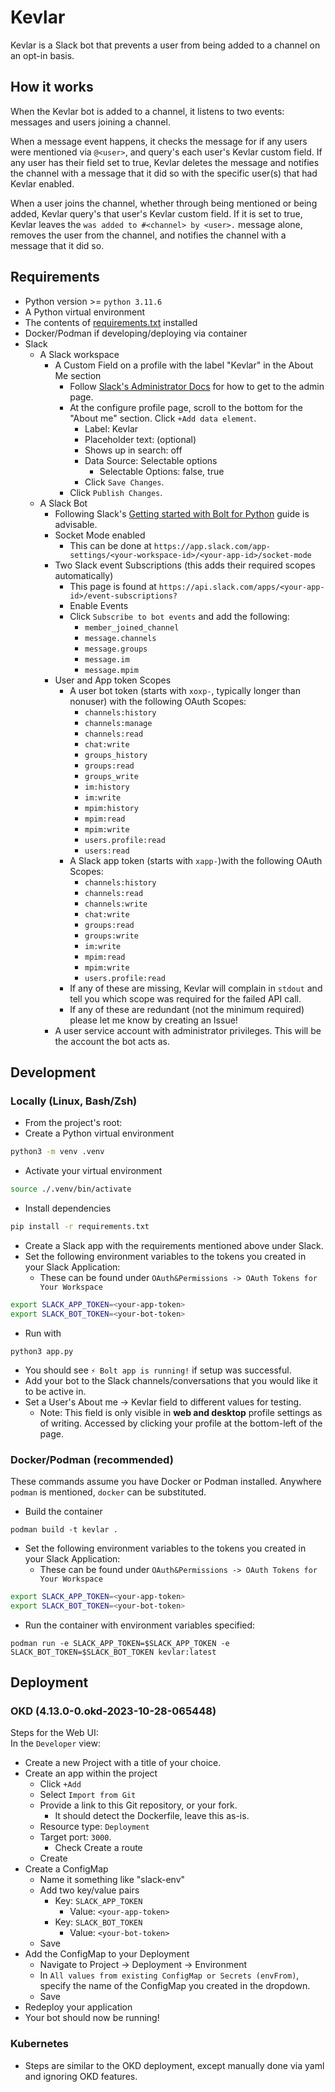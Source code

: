 # Kevlar
Kevlar is a Slack bot that prevents a user from being added to a channel on an opt-in basis.


## How it works
When the Kevlar bot is added to a channel, it listens to two events: messages and users joining a channel.  

When a message event happens, it checks the message for if any users were mentioned via `@<user>`, and query's each user's Kevlar custom field. If any user has their field set to true, Kevlar deletes the message and notifies the channel with a message that it did so with the specific user(s) that had Kevlar enabled.  

When a user joins the channel, whether through being mentioned or being added, Kevlar query's that user's Kevlar custom field. If it is set to true, Kevlar leaves the `was added to #<channel> by <user>.` message alone, removes the user from the channel, and notifies the channel with a message that it did so.


## Requirements
- Python version >= `python 3.11.6`
- A Python virtual environment
- The contents of [requirements.txt](requirements.txt) installed
- Docker/Podman if developing/deploying via container
- Slack
    - A Slack workspace
        - A Custom Field on a profile with the label "Kevlar" in the About Me section 
            - Follow [Slack's Administrator Docs](https://slack.com/help/articles/212281478-Customize-member-profiles) for how to get to the admin page.
            - At the configure profile page, scroll to the bottom for the "About me" section. Click `+Add data element`.
                - Label: Kevlar
                - Placeholder text: (optional)
                - Shows up in search: off
                - Data Source: Selectable options
                    - Selectable Options: false, true
                - Click `Save Changes`.
            - Click `Publish Changes`.
    - A Slack Bot
        - Following Slack's [Getting started with Bolt for Python](https://slack.dev/bolt-python/tutorial/getting-started) guide is advisable.
        - Socket Mode enabled
            - This can be done at `https://app.slack.com/app-settings/<your-workspace-id>/<your-app-id>/socket-mode`
        - Two Slack event Subscriptions (this adds their required scopes automatically)
            - This page is found at `https://api.slack.com/apps/<your-app-id>/event-subscriptions?`
            - Enable Events
            - Click `Subscribe to bot events` and add the following:
                - `member_joined_channel`
                - `message.channels`
                - `message.groups`
                - `message.im`
                - `message.mpim`
        - User and App token Scopes
            - A user bot token (starts with `xoxp-`, typically longer than nonuser) with the following OAuth Scopes:
                - `channels:history`
                - `channels:manage`
                - `channels:read`
                - `chat:write`
                - `groups_history`
                - `groups:read`
                - `groups_write`
                - `im:history`
                - `im:write`
                - `mpim:history`
                - `mpim:read`
                - `mpim:write`
                - `users.profile:read`
                - `users:read`
            - A Slack app token (starts with `xapp-`)with the following OAuth Scopes:
                - `channels:history`
                - `channels:read`
                - `channels:write`
                - `chat:write`
                - `groups:read`
                - `groups:write`
                - `im:write`
                - `mpim:read`
                - `mpim:write`
                - `users.profile:read`
            - If any of these are missing, Kevlar will complain in `stdout` and tell you which scope was required for the failed API call.
            - If any of these are redundant (not the minimum required) please let me know by creating an Issue!
        - A user service account with administrator privileges. This will be the account the bot acts as.


## Development
### Locally (Linux, Bash/Zsh)
- From the project's root:
- Create a Python virtual environment
```bash
python3 -m venv .venv
```
- Activate your virtual environment
```bash
source ./.venv/bin/activate
```
- Install dependencies
```bash
pip install -r requirements.txt
```
- Create a Slack app with the requirements mentioned above under Slack.
- Set the following environment variables to the tokens you created in your Slack Application:
    - These can be found under `OAuth&Permissions -> OAuth Tokens for Your Workspace`
```bash
export SLACK_APP_TOKEN=<your-app-token>
export SLACK_BOT_TOKEN=<your-bot-token>
```
- Run with
```
python3 app.py
```
- You should see `⚡️ Bolt app is running!` if setup was successful.
- Add your bot to the Slack channels/conversations that you would like it to be active in.
- Set a User's About me -> Kevlar field to different values for testing.
    - Note: This field is only visible in **web and desktop** profile settings as of writing. Accessed by clicking your profile at the bottom-left of the page.

### Docker/Podman (recommended)
These commands assume you have Docker or Podman installed. Anywhere `podman` is mentioned, `docker` can be substituted.  
- Build the container
```
podman build -t kevlar .
```
- Set the following environment variables to the tokens you created in your Slack Application:
    - These can be found under `OAuth&Permissions -> OAuth Tokens for Your Workspace`
```bash
export SLACK_APP_TOKEN=<your-app-token>
export SLACK_BOT_TOKEN=<your-bot-token>
```
- Run the container with environment variables specified:
```
podman run -e SLACK_APP_TOKEN=$SLACK_APP_TOKEN -e SLACK_BOT_TOKEN=$SLACK_BOT_TOKEN kevlar:latest
```


## Deployment
### OKD (4.13.0-0.okd-2023-10-28-065448)
Steps for the Web UI:  
In the `Developer` view:
- Create a new Project with a title of your choice.
- Create an app within the project
    - Click `+Add`
    - Select `Import from Git`
    - Provide a link to this Git repository, or your fork.
        - It should detect the Dockerfile, leave this as-is.
    - Resource type: `Deployment`
    - Target port: `3000`.
        - Check Create a route
    - Create
- Create a ConfigMap
    - Name it something like "slack-env"
    - Add two key/value pairs
        - Key: `SLACK_APP_TOKEN`
            - Value: `<your-app-token>`
        - Key: `SLACK_BOT_TOKEN`
            - Value: `<your-bot-token>`
    - Save
- Add the ConfigMap to your Deployment
    - Navigate to Project -> Deployment -> Environment
    - In `All values from existing ConfigMap or Secrets (envFrom)`, specify the name of the ConfigMap you created in the dropdown.
    - Save
- Redeploy your application
- Your bot should now be running!


### Kubernetes
- Steps are similar to the OKD deployment, except manually done via yaml and ignoring OKD features.
